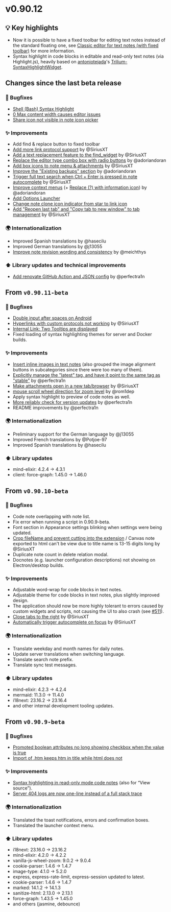 # v0.90.12
## 💡 Key highlights

*   Now it is possible to have a fixed toolbar for editing text notes instead of the standard floating one, see [Classic editor for text notes (with fixed toolbar)](https://github.com/TriliumNext/Notes/pull/571) for more information.
*   Syntax highlight in code blocks in editable and read-only text notes (via Highlight.js), heavily based on [antoniotejada](https://github.com/antoniotejada)'s [Trilium-SyntaxHighlightWidget](https://github.com/antoniotejada/Trilium-SyntaxHighlightWidget).

## Changes since the last beta release

### 🐞 Bugfixes

*   [Shell (Bash) Syntax Highlight](https://github.com/TriliumNext/Notes/issues/583)
*   [0 Max content width causes editor issues](https://github.com/TriliumNext/Notes/issues/593)
*   [Share icon not visible in note icon picker](https://github.com/TriliumNext/Notes/issues/603)

### ✨ Improvements

*   Add find & replace button to fixed toolbar
*   [Add more link protocol support](https://github.com/TriliumNext/Notes/pull/589) by @SiriusXT
*   [Add a text replacement feature to the find\_widget](https://github.com/TriliumNext/Notes/pull/576) by @SiriusXT
*   [Replace the editor type combo box with radio buttons](https://github.com/TriliumNext/Notes/pull/587) by @adoriandoran
*   [Add box icons to note menu & attachments](https://github.com/TriliumNext/Notes/pull/609) by @SiriusXT
*   [Improve the "Existing backups" section](https://github.com/TriliumNext/Notes/pull/615) by @adoriandoran
*   [Trigger full text search when Ctrl + Enter is pressed in note autocomplete](https://github.com/TriliumNext/Notes/pull/585) by @SiriusXT
*   [Improve context menus](https://github.com/TriliumNext/Notes/pull/618) (+ [Replace (?) with information icon](https://github.com/TriliumNext/Notes/issues/613)) by @adoriandoran
*   [Add Options Launcher](https://github.com/TriliumNext/Notes/issues/619)
*   [Change note clone icon indicator from star to link icon](https://github.com/TriliumNext/Notes/issues/565)
*   [Add "Reopen last tab" and "Copy tab to new window" to tab management](https://github.com/TriliumNext/Notes/pull/651) by @SiriusXT

### 🌍 Internationalization

*   Improved Spanish translations by @hasecilu
*   Improved German translations by @j13055
*   [Improve note revision wording and consistency](https://github.com/TriliumNext/Notes/pull/612) by @meichthys

### ⬆️ Library updates and technical improvements

*   [Add renovate GitHub Action and JSON config](https://github.com/TriliumNext/Notes/pull/607) by @perfectra1n

## From `v0.90.11-beta`

### 🐞 Bugfixes

*   [Double input after spaces on Android](https://github.com/TriliumNext/Notes/issues/568)
*   [Hyperlinks with custom protocols not working](https://github.com/TriliumNext/Notes/issues/122) by @SiriusXT
*   [Internal Link: Two Tooltips are displayed](https://github.com/TriliumNext/Notes/issues/525)
*   Fixed loading of syntax highlighting themes for server and Docker builds.

### ✨ Improvements

*   [Insert inline images in text notes](https://github.com/TriliumNext/Notes/issues/531) (also grouped the image alignment buttons in subcategories since there were too many of them).
*   [Explicitly manage the "latest" tag, and have it point to the same tag as "stable"](https://github.com/TriliumNext/Notes/pull/545) by @perfectra1n
*   [Make attachments open in a new tab/browser](https://github.com/TriliumNext/Notes/pull/559) by @SiriusXT
*   [mouse scroll wheel direction for zoom level](https://github.com/TriliumNext/Notes/pull/555) by @rom1dep
*   Apply syntax highlight to preview of code notes as well.
*   [More reliably check for version updates](https://github.com/TriliumNext/Notes/pull/574) by @perfectra1n
*   README improvements by @perfectra1n

### 🌍 Internationalization

*   Preliminary support for the German language by @j13055
*   Improved French translations by @Potjoe-97
*   Improved Spanish translations by @hasecilu

### ⬆️ Library updates

*   mind-elixir: 4.2.4 -> 4.3.1
*   client: force-graph: 1.45.0 -> 1.46.0

## From `v0.90.10-beta`

### 🐞 Bugfixes

*   Code note overlapping with note list.
*   Fix error when running a script in 0.90.9-beta.
*   Font section in Appearance settings blinking when settings were being updated.
*   [Crop fileName and prevent cutting into the extension](https://github.com/TriliumNext/Notes/pull/541) / Canvas note exported to html can't be view due to title name is 13-15 digits long by @SiriusXT
*   Duplicate note count in delete relation modal.
*   Docnotes (e.g. launcher configuration descriptions) not showing on Electron/desktop builds.

### ✨ Improvements

*   Adjustable word-wrap for code blocks in text notes.
*   Adjustable theme for code blocks in text notes, plus slightly improved design.
*   The application should now be more highly tolerant to errors caused by custom widgets and scripts, not causing the UI to also crash (see [#511](https://github.com/TriliumNext/Notes/issues/511)).
*   [Close tabs to the right](https://github.com/TriliumNext/Notes/pull/542) by @SiriusXT
*   [Automatically trigger autocomplete on focus](https://github.com/TriliumNext/Notes/pull/534) by @SiriusXT

### 🌍 Internationalization

*   Translate weekday and month names for daily notes.
*   Update server translations when switching language.
*   Translate search note prefix.
*   Translate sync test messages.

### ⬆️ Library updates

*   mind-elixir: 4.2.3 → 4.2.4
*   mermaid: 11.3.0 → 11.4.0
*   i18next: 23.16.2 -> 23.16.4
*   and other internal development tooling updates.

## From `v0.90.9-beta`

### 🐞 Bugfixes

*   [Promoted boolean attributes no long showing checkbox when the value is true](https://github.com/TriliumNext/Notes/issues/503)
*   [Import of .htm keeps htm in title while html does not](https://github.com/TriliumNext/Notes/issues/500)

### ✨ Improvements

*   [Syntax highlighting in read-only mode code notes](https://github.com/TriliumNext/Notes/issues/504) (also for “View source”).
*   [Server 404 logs are now one-line instead of a full stack trace](https://github.com/TriliumNext/Notes/issues/505)

### 🌍 Internationalization

*   Translated the toast notifications, errors and confirmation boxes.
*   Translated the launcher context menu.

### ⬆️ Library updates

*   i18next: 23.16.0 -> 23.16.2
*   mind-elixir: 4.2.0 -> 4.2.2
*   vanilla-js-wheel-zoom: 9.0.2 -> 9.0.4
*   cookie-parser: 1.4.6 → 1.4.7
*   image-type: 4.1.0 → 5.2.0
*   express, express-rate-limit, express-session updated to latest.
*   cookie-parser: 1.4.6 → 1.4.7
*   marked: 14.1.2 → 14.1.3
*   sanitize-html: 2.13.0 → 2.13.1
*   force-graph: 1.43.5 → 1.45.0
*   and others (jasmine, debounce)